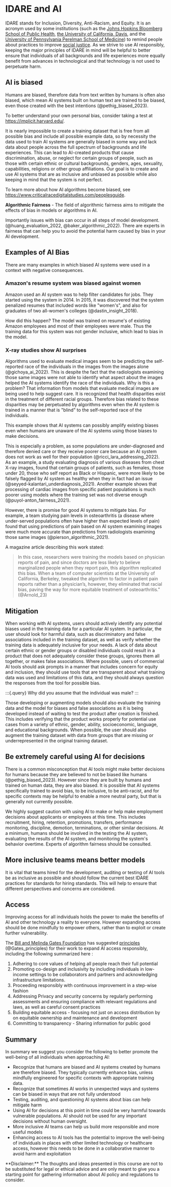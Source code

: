




# IDARE and AI

IDARE stands for Inclusion, Diversity, Anti-Racism, and Equity. It is an acronym used by some institutions (such as the [Johns Hopkins Bloomberg School of Public Health](https://publichealth.jhu.edu/offices-and-services/office-of-inclusion-diversity-anti-racism-and-equity-idare), [the University of California, Davis](https://health.ucdavis.edu/diversity-inclusion/committees/departmental-committees-index.html), and the [University of Pennsylvania Perelman School of Medicine](https://www.med.upenn.edu/neurology/idare/)) to remind people about practices to improve [social justice](https://en.wikipedia.org/wiki/Social_justice). As we strive to use AI responsibly, keeping the major principles of IDARE in mind will be helpful to better ensure that individuals of all backgrounds and life experiences more equally benefit from advances in technological and that technology is not used to perpetuate harm.  

## AI is biased

Humans are biased, therefore data from text written by humans is often also biased, which mean AI systems built on human text are trained to be biased, even those created with the best intentions (@pethig_biased_2023).

To better understand your own personal bias, consider taking a test at https://implicit.harvard.edu/. 

It is nearly impossible to create a training dataset that is free from all possible bias and include all possible example data, so by necessity the data used to train AI systems are generally biased in some way and lack data about people across the full spectrum of backgrounds and life experiences. This can lead to AI-created products that cause discrimination, abuse, or neglect for certain groups of people, such as those with certain ethnic or cultural backgrounds, genders, ages, sexuality, capabilities, religions or other group affiliations. Our goal is to create and use AI systems that are as inclusive and unbiased as possible while also keeping in mind that the system is not perfect. 

To learn more about how AI algorithms become biased, see https://www.criticalracedigitalstudies.com/peoplesguide. 


<div class = dictionary>

**Algorithmic Fairness** - The field of algorithmic fairness aims to mitigate the effects of bias in models or algorithms in AI. 

</div>

Importantly issues with bias can occur in all steps of model development. (@huang_evaluation_2022, @baker_algorithmic_2022). There are experts in fairness that can help you to avoid the potential harm caused by bias in your AI development. 

## Examples of AI Bias

There are many examples in which biased AI systems were used in a context with negative consequences. 

### Amazon's resume system was biased against women

Amazon used an AI system was to help filter candidates for jobs. They started using the system in 2014. In 2015, it was discovered that the system penalized resumes that included words like "women's", and also for graduates of two all-women's colleges (@dastin_insight_2018). 

How did this happen? The model was trained on resume's of existing Amazon employees and most of their employees were male. Thus the training data for this system was not gender inclusive, which lead to bias in the model.

### X-ray studies show AI surprises


Algorithms used to evaluate medical images seem to be predicting the self-reported race of the individuals in the images from the images alone (@gichoya_ai_2022).  This is despite the fact that the radiologists examining those same images were not able to identify what aspect about the images helped the AI systems identify the race of the individuals. Why is this a problem? That information from models that evaluate medical images are being used to help suggest care. It is recognized that health disparities exist in the treatment of different racial groups. Therefore bias related to these disparities may be perpetuated by algorithms even when the AI system is trained in a manner that is "blind" to the self-reported race of the individuals.

This example shows that AI systems can possibly amplify existing biases even when humans are unaware of the AI systems using those biases to make decisions.

This is especially a problem, as some populations are under-diagnosed and therefore denied care or they receive poorer care because an AI system does not work as well for their population (@ricci_lara_addressing_2022). As an example,  a study evaluating diagnosis of various diseases from chest X-ray images, found that certain groups of patients, such as females, those under 20,  those who self report as Black or Hispanic, were more likely to be falsely flagged by  AI system as healthy when they in fact had an issue (@seyyed-kalantari_underdiagnosis_2021).  Another example shows that processing of cardiac images from specific patient populations is much poorer using models where the training set was not diverse enough (@puyol-anton_fairness_2021). 

However, there is promise for good AI systems to mitigate bias. For example,  a team studying pain levels in osteoarthritis (a disease where under-served populations often have higher than expected levels of pain) found that using predictions of pain based on AI system examining images were much more accurate than predictions from radiologists examining those same images (@pierson_algorithmic_2021).  

A magazine article describing this work stated:

> In this case, researchers were training the models based on physician reports of pain, and since doctors are less likely to believe marginalized people when they report pain, this algorithm replicated this bias. When a team of computer scientists at the University of California, Berkeley, tweaked the algorithm to factor in patient pain reports rather than a physician’s, however, they eliminated that racial bias, paving the way for more equitable treatment of osteoarthritis." (@Arnold_23)

## Mitigation

When working with AI systems, users should actively identify any potential biases used in the training data for a particular AI system. In particular, the user should look for harmful data, such as discriminatory and false associations included in the training dataset, as well as verify whether the training data is adequately inclusive for your needs. A lack of data about certain ethnic or gender groups or disabled individuals could result in a product that does not adequately consider these groups, ignores them all together, or makes false associations. Where possible, users of commercial AI tools should ask prompts in a manner that includes concern for equity and inclusion, they should use tools that are transparent about what training data was used and limitations of this data, and they should always question the responses from the tool for possible bias. 



:::{.query}
Why did you assume that the individual was male?
:::


Those developing or augmenting models should also evaluate the training data and the model for biases and false associations as it is being developed instead of waiting to test the product after creation is finished. This includes verifying that the product works properly for potential use cases from a variety of ethnic, gender, ability, socioeconomic, language, and educational backgrounds. When possible, the user should also augment the training dataset with data from groups that are missing or underrepresented in the original training dataset. 

## Be extremely careful using AI for decisions

There is a common misconception that AI tools might make better decisions for humans because they are believed to not be biased like humans (@pethig_biased_2023). However since they are built by humans and trained on human data, they are also biased. It is possible that AI systems specifically trained to avoid bias, to be inclusive, to be anti-racist, and  for specific contexts may be helpful to enable a more neutral party, but that is generally not currently possible.

We highly suggest caution with using AI to make or help make employment decisions about applicants or employees at this time. This includes recruitment, hiring, retention, promotions, transfers, performance monitoring, discipline, demotion, terminations, or other similar decisions. At a minimum, humans should be involved in the testing the AI system, evaluating the results of the AI system, and monitoring the system's behavior overtime. Experts of algorithm fairness should be consulted.

## More inclusive teams means better models

It is vital that teams hired for the development, auditing or testing of AI tools be as inclusive as possible and should follow the current best IDARE practices for standards for hiring standards. This will help to ensure that different perspectives and concerns are considered. 

 
## Access

Improving access for all individuals holds the power to make the benefits of AI and other technology a reality to everyone. However expanding access should be done mindfully to empower others, rather than to exploit or create further vulnerability. 

The [Bill and Melinda Gates Foundation](https://www.gatesfoundation.org/) has suggested [principles](https://www.gatesfoundation.org/ideas/articles/artificial-intelligence-ai-development-principles) (@Gates_principles) for their work to expand AI access responsibly, including the following summarized here :

1) Adhering to core values of helping all people reach their full potential
1) Promoting co-design and inclusivity by including individuals in low-income settings to be collaborators and partners and acknowledging infrastructure limitations.
1) Proceeding responsibly with continuous improvement in a step-wise fashion
1) Addressing Privacy and security concerns by regularly performing assessments and ensuring compliance with relevant regulations and laws, as well as careful consent practices
1) Building equitable access - focusing not just on access distribution by on equitable ownership and maintenance and development
1) Committing to transparency - Sharing information for public good


## Summary

In summary we suggest you consider the following to better promote the well-being of all individuals when approaching AI:

- Recognize that humans are biased and AI systems created by humans are therefore biased. They typically currently enhance bias, unless mindfully engineered for specific contexts with appropriate training data. 
- Recognize that sometimes AI works in unexpected ways and systems can be biased in ways that are not fully understood
- Testing, auditing, and questioning AI systems about bias can help mitigate harm
- Using AI for decisions at this point in time could be very harmful towards vulnerable populations. AI should not be used for any important decisions without human oversight.
- More inclusive AI teams can help us build more responsible and more useful models 
- Enhancing access to AI tools has the potential to improve the well-being of individuals in places with other limited technology or healthcare access, however this needs to be done in a collaborative manner to avoid harm and exploitation 

<div class = disclaimer>
**Disclaimer:** The thoughts and ideas presented in this course are not to be substituted for legal or ethical advice and are only meant to give you a starting point for gathering information about AI policy and regulations to consider.
</div>

